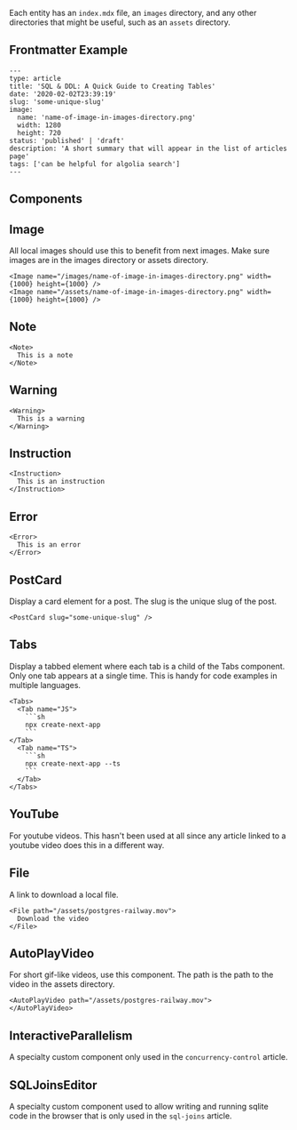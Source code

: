 Each entity has an `index.mdx` file, an `images` directory, and any other directories that might be useful, such as an `assets` directory. 

## Frontmatter Example

```mdx 
---
type: article
title: 'SQL & DDL: A Quick Guide to Creating Tables'
date: '2020-02-02T23:39:19'
slug: 'some-unique-slug'
image: 
  name: 'name-of-image-in-images-directory.png'
  width: 1280
  height: 720
status: 'published' | 'draft'
description: 'A short summary that will appear in the list of articles page'
tags: ['can be helpful for algolia search']
---
```

## Components

## Image

All local images should use this to benefit from next images. Make sure images are in the images directory or assets directory.

```mdx
<Image name="/images/name-of-image-in-images-directory.png" width={1000} height={1000} />
<Image name="/assets/name-of-image-in-images-directory.png" width={1000} height={1000} />
```

## Note

```mdx
<Note>
  This is a note
</Note>
```

## Warning

```mdx
<Warning>
  This is a warning
</Warning>
```

## Instruction

```mdx
<Instruction>
  This is an instruction
</Instruction>
```

## Error

```mdx
<Error>
  This is an error
</Error>
```

## PostCard

Display a card element for a post. The slug is the unique slug of the post.

```mdx
<PostCard slug="some-unique-slug" />
```

## Tabs

Display a tabbed element where each tab is a child of the Tabs component. Only one tab appears at a single time. This is handy for code examples in multiple languages.

```mdx
<Tabs>
  <Tab name="JS">
    ```sh
    npx create-next-app
    ```
</Tab>
  <Tab name="TS">
    ```sh
    npx create-next-app --ts
    ```
  </Tab>
</Tabs>
```


## YouTube

For youtube videos. This hasn't been used at all since any article linked to a youtube video does this in a different way.


## File

A link to download a local file. 

```mdx
<File path="/assets/postgres-railway.mov">
  Download the video
</File>
```

## AutoPlayVideo

For short gif-like videos, use this component. The path is the path to the video in the assets directory.

```mdx
<AutoPlayVideo path="/assets/postgres-railway.mov">
</AutoPlayVideo>
```

## InteractiveParallelism

A specialty custom component only used in the `concurrency-control` article. 

## SQLJoinsEditor

A specialty custom component used to allow writing and running sqlite code in the browser that is only used in the `sql-joins` article.